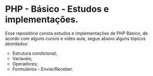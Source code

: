 # PHP - Básico - Estudos e implementações.

<p>Esse repositório consta estudos e implementações de PHP Básico, de acordo com alguns cursos e vídeo aula, segue abaixo alguns tópicos abordados:</p>

<ul TYPE="circle">
<li>Estrutura condicional;</li>
<li>Variaveis;</li>
<li>Operadores;</li>
<li>Formulários - Enviar/Receber.</li>
</ul>




